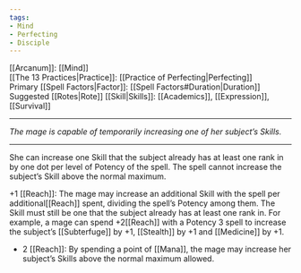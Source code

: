 ```yaml
---
tags:
- Mind
- Perfecting
- Disciple
---
```


[[Arcanum]]: [[Mind]]\
[[The 13 Practices|Practice]]: [[Practice of Perfecting|Perfecting]]\
Primary [[Spell Factors|Factor]]: [[Spell Factors#Duration|Duration]]\
Suggested [[Rotes|Rote]] [[Skill|Skills]]: [[Academics]], [[Expression]], [[Survival]]

---

_The mage is capable of temporarily increasing one of her subject’s Skills._

---

She can increase one Skill that the subject already has at least one rank in by one dot per level of Potency of the spell. The spell cannot increase the subject’s Skill above the normal maximum.

+1 [[Reach]]: The mage may increase an additional Skill with the spell per additional[[Reach]] spent, dividing the spell’s Potency among them. The Skill must still be one that the subject already has at least one rank in. For example, a mage can spend +2[[Reach]] with a Potency 3 spell to increase the subject’s [[Subterfuge]] by +1, [[Stealth]] by +1 and [[Medicine]] by +1.

+ 2 [[Reach]]: By spending a point of [[Mana]], the mage may increase her subject’s Skills above the normal maximum allowed.